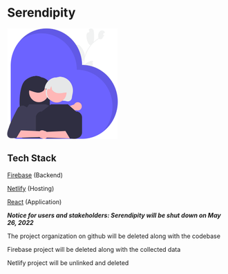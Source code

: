 # Serendipity
<img src="src/img/undraw_grandma.svg" alt="Serendipity" style="width: 256px; height: 256px" />

## Tech Stack

[Firebase](https://firebase.google.com/) (Backend)

[Netlify](app.netlify.com) (Hosting)

[React](https://reactjs.org/) (Application)

***Notice for users and stakeholders: Serendipity will be shut down on May 26, 2022***

The project organization on github will be deleted along with the codebase

Firebase project will be deleted along with the collected data

Netlify project will be unlinked and deleted
